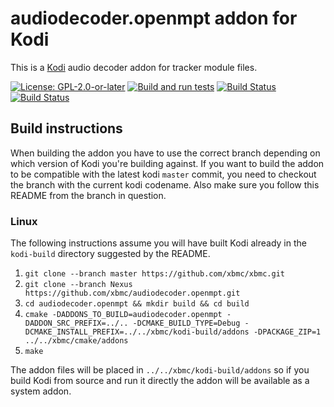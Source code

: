 # audiodecoder.openmpt addon for Kodi

This is a [Kodi](https://kodi.tv) audio decoder addon for tracker module files.

[![License: GPL-2.0-or-later](https://img.shields.io/badge/License-GPL%20v2+-blue.svg)](LICENSE.md)
[![Build and run tests](https://github.com/xbmc/audiodecoder.openmpt/actions/workflows/build.yml/badge.svg?branch=Nexus)](https://github.com/xbmc/audiodecoder.openmpt/actions/workflows/build.yml)
[![Build Status](https://dev.azure.com/teamkodi/binary-addons/_apis/build/status/xbmc.audiodecoder.openmpt?branchName=Nexus)](https://dev.azure.com/teamkodi/binary-addons/_build/latest?definitionId=10&branchName=Nexus)
[![Build Status](https://jenkins.kodi.tv/view/Addons/job/xbmc/job/audiodecoder.openmpt/job/Nexus/badge/icon)](https://jenkins.kodi.tv/blue/organizations/jenkins/xbmc%2Faudiodecoder.openmpt/branches/)
<!--- [![Build Status](https://ci.appveyor.com/api/projects/status/github/xbmc/audiodecoder.openmpt?branch=Nexus&svg=true)](https://ci.appveyor.com/project/xbmc/audiodecoder-openmpt?branch=Nexus) -->

## Build instructions

When building the addon you have to use the correct branch depending on which version of Kodi you're building against. 
If you want to build the addon to be compatible with the latest kodi `master` commit, you need to checkout the branch with the current kodi codename.
Also make sure you follow this README from the branch in question.

### Linux

The following instructions assume you will have built Kodi already in the `kodi-build` directory 
suggested by the README.

1. `git clone --branch master https://github.com/xbmc/xbmc.git`
2. `git clone --branch Nexus https://github.com/xbmc/audiodecoder.openmpt.git`
3. `cd audiodecoder.openmpt && mkdir build && cd build`
4. `cmake -DADDONS_TO_BUILD=audiodecoder.openmpt -DADDON_SRC_PREFIX=../.. -DCMAKE_BUILD_TYPE=Debug -DCMAKE_INSTALL_PREFIX=../../xbmc/kodi-build/addons -DPACKAGE_ZIP=1 ../../xbmc/cmake/addons`
5. `make`

The addon files will be placed in `../../xbmc/kodi-build/addons` so if you build Kodi from source and run it directly 
the addon will be available as a system addon.

